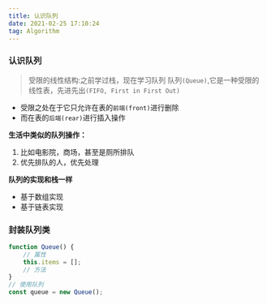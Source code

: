 ```yaml
---
title: 认识队列
date: 2021-02-25 17:10:24
tag: Algorithm
---
```


### 认识队列
>受限的线性结构:之前学过栈，现在学习队列
>队列`(Queue)`,它是一种受限的线性表，先进先出`(FIFO, First in First Out)`
* 受限之处在于它只允许在表的`前端(front)`进行删除
*  而在表的`后端(rear)`进行插入操作

**生活中类似的队列操作：**
1. 比如电影院，商场，甚至是厕所排队
2. 优先排队的人，优先处理

**队列的实现和栈一样**
* 基于数组实现
* 基于链表实现

### 封装队列类
```js
function Queue() {
    // 属性
    this.items = [];
    // 方法
}
// 使用队列
const queue = new Queue();
```
